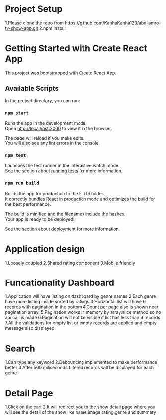 
# Project Setup
 1.Please clone the repo from https://github.com/KanhaKanha123/abn-amro-tv-show-app.git
 2.npm install

# Getting Started with Create React App

This project was bootstrapped with [Create React App](https://github.com/facebook/create-react-app).

## Available Scripts

In the project directory, you can run:

### `npm start`

Runs the app in the development mode.\
Open [http://localhost:3000](http://localhost:3000) to view it in the browser.

The page will reload if you make edits.\
You will also see any lint errors in the console.

### `npm test`

Launches the test runner in the interactive watch mode.\
See the section about [running tests](https://facebook.github.io/create-react-app/docs/running-tests) for more information.

### `npm run build`

Builds the app for production to the `build` folder.\
It correctly bundles React in production mode and optimizes the build for the best performance.

The build is minified and the filenames include the hashes.\
Your app is ready to be deployed!

See the section about [deployment](https://facebook.github.io/create-react-app/docs/deployment) for more information.

# Application design
1.Loosely coupled
2.Shared rating component
3.Mobile friendly

# Funcationality Dashboard
 1.Application will have listing on dashboard by genre names
 2.Each genre have more listing inside sorted by ratings
 3.Horizontal list will have 6 records with pagination in the bottom
 4.Count per page also is shown near pagination array.
 5.Pagination works in memory by array.slice method so no api call is made
 6.Pagination will not be visible if list has less than 6 records
 7.All the validations for empty list or empty records are applied and empty message also displayed.
 
# Search
1.Can type any keyword
2.Debouncing implemented to make performance better
3.After 500 miliseconds filtered records will be displayed for each genre

# Detail Page
1.Click on the cart
2.It will redirect you to the show detail page where you will see the detail of the show like name,image,rating,genre and summary

